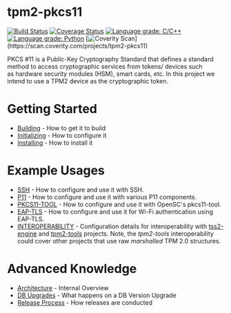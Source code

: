 # tpm2-pkcs11

[![Build Status](https://travis-ci.org/tpm2-software/tpm2-pkcs11.svg?branch=master)](https://travis-ci.org/tpm2-software/tpm2-pkcs11)
[![Coverage Status](https://codecov.io/gh/tpm2-software/tpm2-pkcs11/branch/master/graph/badge.svg)](https://codecov.io/gh/tpm2-software/tpm2-pkcs11)
[![Language grade: C/C++](https://img.shields.io/lgtm/grade/cpp/g/tpm2-software/tpm2-pkcs11.svg?logo=lgtm&logoWidth=18)](https://lgtm.com/projects/g/tpm2-software/tpm2-pkcs11/context:cpp)
[![Language grade: Python](https://img.shields.io/lgtm/grade/python/g/tpm2-software/tpm2-pkcs11.svg?logo=lgtm&logoWidth=18)](https://lgtm.com/projects/g/tpm2-software/tpm2-pkcs11/context:python)
[![Coverity Scan](src="https://img.shields.io/coverity/scan/16909.svg")](https://scan.coverity.com/projects/tpm2-pkcs11)

PKCS #11 is a Public-Key Cryptography Standard that defines a standard method to
access cryptographic services from tokens/ devices such as hardware security
modules (HSM), smart cards, etc. In this project we intend to use a TPM2 device
as the cryptographic token.

# Getting Started

* [Building](BUILDING.md) - How to get it to build
* [Initializing](INITIALIZING.md) - How to configure it
* [Installing](INSTALL.md) - How to install it

# Example Usages
* [SSH](SSH.md) - How to configure and use it with SSH.
* [P11](P11.md) - How to configure and use it with various P11 components.
* [PKCS11-TOOL](PKCS11_TOOL.md) - How to configure and use it with OpenSC's pkcs11-tool.
* [EAP-TLS](EAP-TLS.md) - How to configure and use it for Wi-Fi authentication using EAP-TLS.
* [INTEROPERABILITY](INTEROPERABILITY.md) - Configuration details for interoperability with
  [tss2-engine](https://github.com/tpm2-software/tpm2-tss-engine) and
  [tpm2-tools](https://github.com/tpm2-software/tpm2-tools) projects. Note, the *tpm2-tools* interoperability
  could cover other projects that use raw *marshalled* TPM 2.0 structures.

# Advanced Knowledge
* [Architecture](ARCHITECTURE.md) - Internal Overview
* [DB Upgrades](DB_UPGRADE.md) - What happens on a DB Version Upgrade
* [Release Process](RELEASE.md) - How releases are conducted
